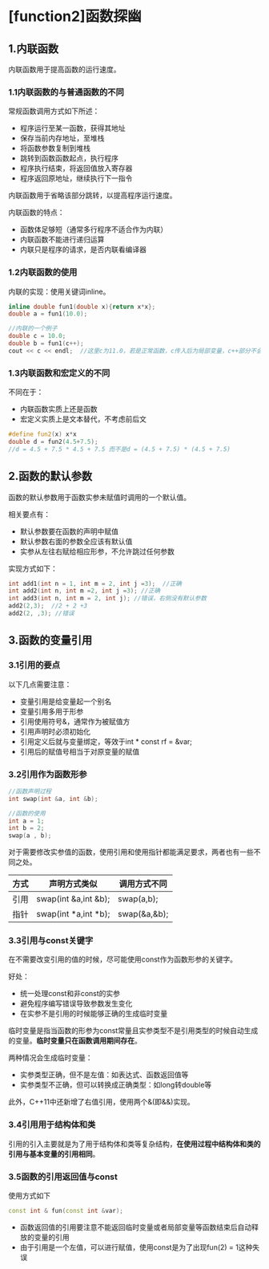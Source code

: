 # [function2]函数探幽

## 1.内联函数

内联函数用于提高函数的运行速度。

### 1.1内联函数的与普通函数的不同

常规函数调用方式如下所述：

* 程序运行至某一函数，获得其地址
* 保存当前内存地址，至堆栈
* 将函数参数复制到堆栈
* 跳转到函数函数起点，执行程序
* 程序执行结束，将返回值放入寄存器
* 程序返回原地址，继续执行下一指令

内联函数用于省略该部分跳转，以提高程序运行速度。

内联函数的特点：

* 函数体足够短（通常多行程序不适合作为内联）
* 内联函数不能进行递归运算
* 内联只是程序的请求，是否内联看编译器

### 1.2内联函数的使用

内联的实现：使用关键词inline。

```C++
inline double fun1(double x){return x*x};
double a = fun1(10.0);

//内联的一个例子
double c = 10.0;
double b = fun1(c++);
cout << c << endl;  //这里c为11.0，若是正常函数，c传入后为局部变量，c++部分不会影响定义的c的值，c还为10.0
```

### 1.3内联函数和宏定义的不同

不同在于：

* 内联函数实质上还是函数
* 宏定义实质上是文本替代，不考虑前后文

```C++
#define fun2(x) x*x
double d = fun2(4.5+7.5); 
//d = 4.5 + 7.5 * 4.5 + 7.5 而不是d = (4.5 + 7.5) * (4.5 + 7.5)
```

## 2.函数的默认参数

函数的默认参数用于函数实参未赋值时调用的一个默认值。

相关要点有：

* 默认参数要在函数的声明中赋值
* 默认参数右面的参数全应该有默认值
* 实参从左往右赋给相应形参，不允许跳过任何参数

实现方式如下：

```C++
int add1(int n = 1, int m = 2, int j =3);  //正确
int add2(int n, int m =2, int j =3); //正确
int add3(int n, int m = 2, int j); //错误，右侧没有默认参数
add2(2,3);  //2 + 2 +3
add2(2, ,3); //错误
```

## 3.函数的变量引用

### 3.1引用的要点

以下几点需要注意：

* 变量引用是给变量起一个别名
* 变量引用多用于形参
* 引用使用符号&，通常作为被赋值方
* 引用声明时必须初始化
* 引用定义后就与变量绑定，等效于int * const rf = &var;
* 引用后的赋值号相当于对原变量的赋值

### 3.2引用作为函数形参

```C++
//函数声明过程
int swap(int &a, int &b);

//函数的使用
int a = 1;
int b = 2;
swap(a , b);
```

对于需要修改实参值的函数，使用引用和使用指针都能满足要求，两者也有一些不同之处。

方式|声明方式类似|调用方式不同
----|----|----
引用|swap(int &a,int &b);|swap(a,b);
指针|swap(int *a,int *b);|swap(&a,&b);

### 3.3引用与const关键字

在不需要改变引用的值的时候，尽可能使用const作为函数形参的关键字。

好处：

* 统一处理const和非const的实参
* 避免程序编写错误导致参数发生变化
* 在实参不是引用的时候能够正确的生成临时变量

临时变量是指当函数的形参为const常量且实参类型不是引用类型的时候自动生成的变量。**临时变量只在函数调用期间存在**。

两种情况会生成临时变量：

* 实参类型正确，但不是左值：如表达式、函数返回值等
* 实参类型不正确，但可以转换成正确类型：如long转double等

此外，C++11中还新增了右值引用，使用两个&(即&&)实现。

### 3.4引用用于结构体和类

引用的引入主要就是为了用于结构体和类等复杂结构，**在使用过程中结构体和类的引用与基本变量的引用相同**。

### 3.5函数的引用返回值与const

使用方式如下
```C++
const int & fun(const int &var);
```

* 函数返回值的引用要注意不能返回临时变量或者局部变量等函数结束后自动释放的变量的引用
* 由于引用是一个左值，可以进行赋值，使用const是为了出现fun(2) = 1这种失误
